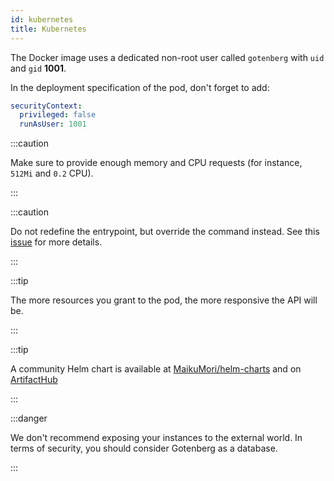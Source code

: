 ```yaml
---
id: kubernetes
title: Kubernetes
---
```


The Docker image uses a dedicated non-root user called `gotenberg` with `uid` and `gid` **1001**.

In the deployment specification of the pod, don't forget to add:

```yaml
securityContext:
  privileged: false
  runAsUser: 1001
```

:::caution

Make sure to provide enough memory and CPU requests (for instance, `512Mi` and `0.2` CPU).

:::

:::caution

Do not redefine the entrypoint, but override the command instead. See this 
[issue](https://github.com/gotenberg/gotenberg/issues/480#issuecomment-1232064017) for more details.

:::

:::tip

The more resources you grant to the pod, the more responsive the API will be.

:::

:::tip

A community Helm chart is available at [MaikuMori/helm-charts](https://github.com/MaikuMori/helm-charts) and on 
[ArtifactHub](https://artifacthub.io/packages/helm/maikumori/gotenberg)

:::

:::danger

We don't recommend exposing your instances to the external world. In terms of security, you should consider Gotenberg
as a database.

:::
